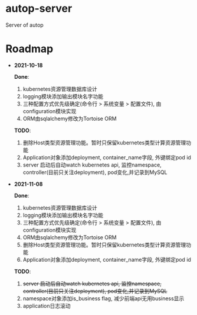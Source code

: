 # autop-server
Server of autop

# Roadmap

* **2021-10-18**

  **Done**:
  
  1. kubernetes资源管理数据库设计
  2. logging模块添加输出模块名字功能
  3. 三种配置方式优先级确定(命令行 > 系统变量 > 配置文件), 由configuration模块实现
  4. ORM由sqlalchemy修改为Tortoise ORM

  **TODO**:

  1. 删除Host类型资源管理功能。暂时只保留kubernetes类型计算资源管理功能
  2. Application对象添加deployment, container_name字段, 外键绑定pod id
  3. server 启动后自动watch kubernetes api, 监控namespace, controller(目前只关注deployment), pod变化,并记录到MySQL

    
* **2021-11-08**

  **Done**:
  
  1. kubernetes资源管理数据库设计
  2. logging模块添加输出模块名字功能
  3. 三种配置方式优先级确定(命令行 > 系统变量 > 配置文件), 由configuration模块实现
  4. ORM由sqlalchemy修改为Tortoise ORM
  5. 删除Host类型资源管理功能。暂时只保留kubernetes类型计算资源管理功能
  6. Application对象添加deployment, container_name字段, 外键绑定pod id
  
  
  **TODO**:

  1. ~~server 启动后自动watch kubernetes api, 监控namespace, controller(目前只关注deployment), pod变化,并记录到MySQL~~
  2. namespace对象添加is_business flag, 减少前端api无用business显示
  3. application日志滚动